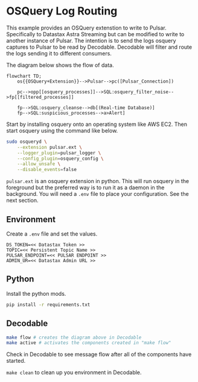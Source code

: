 # OSQuery Log Routing
This example provides an OSQuery extenstion to write to Pulsar. Specifically to Datastax Astra Streaming but can be modified to write to another instance of Pulsar. The intention is to send the logs osquery captures to Pulsar to be read by Decodable. Decodable will filter and route the logs sending it to different consumers.

The diagram below shows the flow of data. 

```mermaid
flowchart TD;
    os{{OSQuery+Extension}}-->Pulsar-->pc([Pulsar_Connection])
    
    pc-->opp[[osquery_processes]]-->SQL:osquery_filter_noise-->fp[[filtered_processes]]

    fp-->SQL:osquery_cleanse-->db[(Real-time Database)]
    fp-->SQL:suspicious_processes-->a>Alert]

```

Start by installing osquery onto an operating system like AWS EC2. Then start osquery using the command like below.

```bash
sudo osqueryd \
    --extension pulsar.ext \
    --logger_plugin=pulsar_logger \
    --config_plugin=osquery_config \
    --allow_unsafe \
    --disable_events=false
```

`pulsar.ext` is an osquery extension in python. This will run osquery in the foreground but the preferred way is to run it as a daemon in the background. You will need a `.env` file to place your configuration. See the next section.

## Environment

Create a `.env` file and set the values.

```
DS_TOKEN=<< Datastax Token >>
TOPIC=<< Persistent Topic Name >>
PULSAR_ENDPOINT=<< PULSAR ENDPOINT >>
ADMIN_UR=<< Datastax Admin URL >>
```

## Python

Install the python mods.

```bash
pip install -r requirements.txt
```

## Decodable

```bash
make flow # creates the diagram above in Decodable
make active # activates the components created in "make flow"
```

Check in Decodable to see message flow after all of the components have started.

`make clean` to clean up you environment in Decodable.


